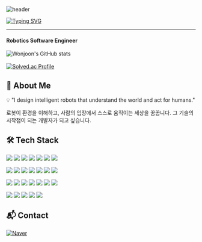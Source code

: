 ![header](https://capsule-render.vercel.app/api?type=waving&color=6994CDEE&text=&animation=twinkling&height=80)

[![Typing SVG](https://readme-typing-svg.demolab.com?font=Alkatra&weight=500&size=45&duration=4000&pause=3&color=6994CDEE&center=false&vCenter=false&multiline=true&repeat=true&width=1000&height=100&lines=Welcome+to+Wonjoon's+GitHub!👋)](https://git.io/typing-svg)
 
<div align="left">
 
 ---
#### Robotics Software Engineer
![Wonjoon's GitHub stats](https://github-readme-stats.vercel.app/api?username=songwonjoon&show_icons=true&theme=radical)<br><br>
[![Solved.ac Profile](http://mazassumnida.wtf/api/v2/generate_badge?boj=djckorea)](https://solved.ac/djckorea/)
## 🔭 About Me
💡 "I design intelligent robots that understand the world and act for humans."

로봇이 환경을 이해하고, 사람의 입장에서 스스로 움직이는 세상을 꿈꿉니다.
그 기술의 시작점이 되는 개발자가 되고 싶습니다.
## 🛠 Tech Stack
<p>
  <img src="https://img.shields.io/badge/Python-3776AB?style=flat&logo=Python&logoColor=white"/>
  <img src="https://img.shields.io/badge/C++-00599C?style=flat&logo=c%2B%2B&logoColor=white"/>
  <img src="https://img.shields.io/badge/php-777BB4?style=flat&logo=php&logoColor=white"/>
  <img src="https://img.shields.io/badge/javascript-F7DF1E?style=flat&logo=javascript&logoColor=white"/>
  <img src="https://img.shields.io/badge/typescript-3178C6?style=flat&logo=typescript&logoColor=white"/>
  <img src="https://img.shields.io/badge/Oracle-4479A1?style=flat&logo=oracle&logoColor=white"/>
  <img src="https://img.shields.io/badge/MySQL-4479A1?style=flat&logo=mysql&logoColor=white"/>
</p>
<p>
  <img src="https://img.shields.io/badge/ROS-noetic-22314E?style=flat&logo=ros&logoColor=white"/>
  <img src="https://img.shields.io/badge/ROS2-jazzy-22314E?style=flat&logo=ros&logoColor=white"/>
  <img src="https://img.shields.io/badge/OpenCV-5C3EE8?style=flat&logo=opencv&logoColor=white"/>
  <img src="https://img.shields.io/badge/PyTorch-EE4C2C?style=flat&logo=pytorch&logoColor=white"/>
  <img src="https://img.shields.io/badge/TensorFlow-FF6F00?style=flat&logo=tensorflow&logoColor=white"/>
  <img src="https://img.shields.io/badge/Keras-D00000?style=flat&logo=Keras&logoColor=white"/>
  <img src="https://img.shields.io/badge/PyQt5-41CD52?style=flat&logo=qt&logoColor=white"/>
</p>
<p>
  <img src="https://img.shields.io/badge/Pandas-150458?style=flat&logo=Pandas&logoColor=white"/>
  <img src="https://img.shields.io/badge/Matplotlib-11557C?style=flat&logo=Matplotlob&logoColor=white"/>
  <img src="https://img.shields.io/badge/Seaborn-5395FD?style=flat&logo=Seaborn&logoColor=white"/>
  <img src="https://img.shields.io/badge/Numpy-013243?style=flat&logo=Numpy&logoColor=white"/>
  <img src="https://img.shields.io/badge/Scikit--learn-F7931E?style=flat&logo=scikit-learn&logoColor=white"/>
  <img src="https://img.shields.io/badge/langchain-1C3C3C?style=flat&logo=langchain&logoColor=white"/>
  <img src="https://img.shields.io/badge/Flask-3BABC3?style=flat&logo=flask&logoColor=white"/>
</p>
<p>
  <img src="https://img.shields.io/badge/Git-F05032?style=flat&logo=git&logoColor=white"/>
  <img src="https://img.shields.io/badge/Notion-000000?style=flat&logo=notion&logoColor=white"/>
  <img src="https://img.shields.io/badge/Jira-0052CC?style=flat&logo=jira&logoColor=white"/>
  <img src="https://img.shields.io/badge/Confluence-172B4D?style=flat&logo=confluence&logoColor=white"/>
  <img src="https://img.shields.io/badge/Slack-4A154B?style=flat&logo=slack&logoColor=white"/>
</p>

## 📬 Contact

[![Naver](https://img.shields.io/badge/naver-03C75A?style=for-the-badge&logo=naver&logoColor=white)](mailto:djckoreas@naver.com)
<!--
**LeeMyungwoon/LeeMyungwoon** is a :반짝임: _special_ :반짝임: repository because its `README.md` (this file) appears on your GitHub profile.
Here are some ideas to get you started:
- :망원경: I’m currently working on ...
- :새싹: I’m currently learning ...
- :댄서: I’m looking to collaborate on ...
- :생각하는_얼굴: I’m looking for help with ...
- :말풍선: Ask me about ...
- :우편함: How to reach me: ...
- :웃음: Pronouns: ...
- :번쩍: Fun fact: ...
:컴퓨터: :로봇_얼굴: :펭귄: :공구_상자: :시험관: :기술자:
-->
